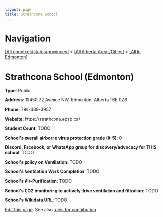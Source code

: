 ```yaml
---
layout: page
title: Strathcona School
---
```

# Navigation

[[All countries/states/provinces]](../../..) > [[All Alberta Areas/Cities]](../..) > [[All In Edmonton]](..)

# Strathcona School (Edmonton)

**Type**: Public

**Address**: 10450 72 Avenue NW, Edmonton, Alberta T6E 0Z6

**Phone**: 780-439-3957

**Website**: <https://strathcona.epsb.ca/>

**Student Count**: TODO

**School's overall airborne virus protection grade (0-5)**: 0

**Discord, Facebook, or WhatsApp group for discovery/advocacy for THIS school**: TODO

**School's policy on Ventilation**: TODO

**School's Ventilation Work Completion**: TODO

**School's Air-Purification**: TODO

**School's CO2 monitoring to actively drive ventilation and filtration**: TODO

**School's Wikidata URL**: TODO


[Edit this page](https://github.com/ventilate-schools/AB/edit/main/./Edmonton/Strathcona_School.md). See also [rules for contribution](../../../contribution-rules/)